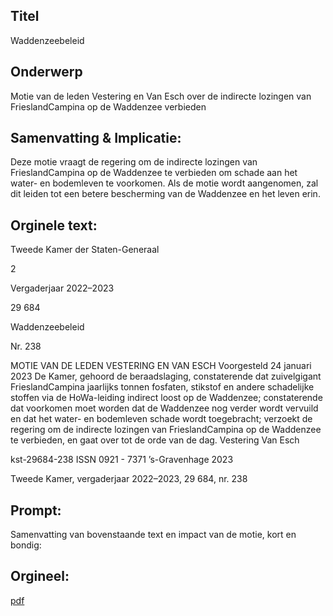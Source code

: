 ## Titel
Waddenzeebeleid
## Onderwerp
Motie van de leden Vestering en Van Esch over de indirecte lozingen van FrieslandCampina op de Waddenzee verbieden
## Samenvatting & Implicatie:

Deze motie vraagt de regering om de indirecte lozingen van FrieslandCampina op de Waddenzee te verbieden om schade aan het water- en bodemleven te voorkomen. Als de motie wordt aangenomen, zal dit leiden tot een betere bescherming van de Waddenzee en het leven erin.
## Orginele text:


Tweede Kamer der Staten-Generaal

2

Vergaderjaar 2022–2023

29 684

Waddenzeebeleid

Nr. 238

MOTIE VAN DE LEDEN VESTERING EN VAN ESCH
Voorgesteld 24 januari 2023
De Kamer,
gehoord de beraadslaging,
constaterende dat zuivelgigant FrieslandCampina jaarlijks tonnen
fosfaten, stikstof en andere schadelijke stoffen via de HoWa-leiding
indirect loost op de Waddenzee;
constaterende dat voorkomen moet worden dat de Waddenzee nog verder
wordt vervuild en dat het water- en bodemleven schade wordt
toegebracht;
verzoekt de regering om de indirecte lozingen van FrieslandCampina op
de Waddenzee te verbieden,
en gaat over tot de orde van de dag.
Vestering
Van Esch

kst-29684-238
ISSN 0921 - 7371
’s-Gravenhage 2023

Tweede Kamer, vergaderjaar 2022–2023, 29 684, nr. 238


## Prompt:
Samenvatting van bovenstaande text en impact van de motie, kort en bondig:

## Orgineel:
[pdf](https://gegevensmagazijn.tweedekamer.nl/OData/v4/2.0/Document(53e319ab-0bbe-4374-98e9-f89bfc57ba29)/resource)
